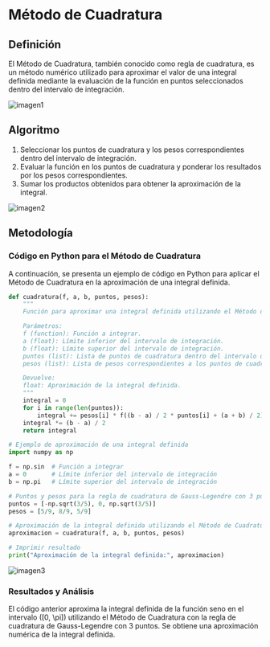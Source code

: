 # Método de Cuadratura
## Definición
El Método de Cuadratura, también conocido como regla de cuadratura, es un método numérico utilizado para aproximar el valor de una integral definida mediante la evaluación de la función en puntos seleccionados dentro del intervalo de integración.

![imagen1](https://github.com/Mexta46/Metodos_Numericos_Tema4/assets/160789479/8145aed4-2e4a-45d9-a5d2-e20dc9f3f3f8)

## Algoritmo
1. Seleccionar los puntos de cuadratura y los pesos correspondientes dentro del intervalo de integración.
2. Evaluar la función en los puntos de cuadratura y ponderar los resultados por los pesos correspondientes.
3. Sumar los productos obtenidos para obtener la aproximación de la integral.

![imagen2](https://github.com/Mexta46/Metodos_Numericos_Tema4/assets/160789479/7ef3e576-5664-4405-9e82-80bf49f6384b)

## Metodología

### Código en Python para el Método de Cuadratura
A continuación, se presenta un ejemplo de código en Python para aplicar el Método de Cuadratura en la aproximación de una integral definida.

```python
def cuadratura(f, a, b, puntos, pesos):
    """
    Función para aproximar una integral definida utilizando el Método de Cuadratura.

    Parámetros:
    f (function): Función a integrar.
    a (float): Límite inferior del intervalo de integración.
    b (float): Límite superior del intervalo de integración.
    puntos (list): Lista de puntos de cuadratura dentro del intervalo de integración.
    pesos (list): Lista de pesos correspondientes a los puntos de cuadratura.

    Devuelve:
    float: Aproximación de la integral definida.
    """
    integral = 0
    for i in range(len(puntos)):
        integral += pesos[i] * f((b - a) / 2 * puntos[i] + (a + b) / 2)
    integral *= (b - a) / 2
    return integral

# Ejemplo de aproximación de una integral definida
import numpy as np

f = np.sin  # Función a integrar
a = 0       # Límite inferior del intervalo de integración
b = np.pi   # Límite superior del intervalo de integración

# Puntos y pesos para la regla de cuadratura de Gauss-Legendre con 3 puntos
puntos = [-np.sqrt(3/5), 0, np.sqrt(3/5)]
pesos = [5/9, 8/9, 5/9]

# Aproximación de la integral definida utilizando el Método de Cuadratura
aproximacion = cuadratura(f, a, b, puntos, pesos)

# Imprimir resultado
print("Aproximación de la integral definida:", aproximacion)
```

![imagen3](https://github.com/Mexta46/Metodos_Numericos_Tema4/assets/160789479/18673eab-ce26-4360-a2fa-1b880337b241)

### Resultados y Análisis
El código anterior aproxima la integral definida de la función seno en el intervalo \([0, \pi]\) utilizando el Método de Cuadratura con la regla de cuadratura de Gauss-Legendre con 3 puntos. Se obtiene una aproximación numérica de la integral definida.
